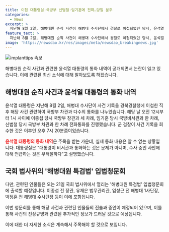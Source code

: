 ```yaml
---
title: 이첩 대통령실·국방부 신범철·임기훈에 전화…당일 분주
categories:
  - News
excerpt: >
  지난해 8월 2일, 해병대원 순직 사건이 해병대 수사단에서 경찰로 이첩되었던 당시, 윤석열 대통령이 관련 인물들과 통화한 사실이 확인됐다. 대통령실과 국방부 간 연락 내용이 나타나며, 이에 대한 관계자의 입장과 향후 국회 법사위의 입법청문회가 기대된다. 해당 사건 관련자가 출석할 예정이며, 상황에 대한 진실 밝혀질 예정이다.
feature_text: >
  지난해 8월 2일, 해병대원 순직 사건이 해병대 수사단에서 경찰로 이첩되었던 당시, 윤석열 대통령이 관련 인물들과 통화한 사실이 확인됐다. 대통령실과 국방부 간 연락 내용이 나타나며, 이에 대한 관계자의 입장과 향후 국회 법사위의 입법청문회가 기대된다. 해당 사건 관련자가 출석할 예정이며, 상황에 대한 진실 밝혀질 예정이다.
image: 'https://newsdao.kr/res/images/meta/newsdao_breakingnews.jpg'
---
```


<p><img src="https://newsdao.kr/res/images/meta/newsdao_breakingnews.jpg" alt="implanttips 속보" /></p>

<p>해병대원 순직 사건과 관련한 윤석열 대통령의 통화 내역이 공개되면서 논란이 일고 있습니다. 이에 관련된 최신 소식에 대해 알아보도록 하겠습니다.</p>

<h2 data-ke-size="size26">해병대원 순직 사건과 윤석열 대통령의 통화 내역</h2> 

<p>윤석열 대통령은 지난해 8월 2일, 해병대 수사단이 사건 기록을 경북경찰청에 이첩한 직후 해당 사건 관련하여 국방부 차관과 다수의 통화를 나누었습니다. 해당 날 오전 12시부터 1시 사이에 이종섭 당시 국방부 장관과 세 차례, 임기훈 당시 국방비서관과 한 차례, 신범철 당시 국방부 차관과 한 차례 전화통화를 진행했습니다. 군 검찰이 사건 기록을 회수한 것은 이후인 오후 7시 20분쯤이었습니다.</p>

<p><b><span style="color: #ee2323;">윤석열 대통령의 통화 내역</span></b>은 주목을 받는 가운데, 실제 통화 내용은 알 수 없는 상황입니다. 대통령실은 "대통령이 비서관과 통화하는 것은 문제가 아니며, 수사 중인 사안에 대해 언급하는 것은 부적절하다"고 설명했습니다.</p>

<h2 data-ke-size="size26">국회 법사위의 '해병대원 특검법' 입법청문회</h2>

<p>다만, 관련된 인물들은 오는 21일 국회 법사위에서 열리는 '해병대원 특검법' 입법청문회에 출석할 예정입니다. 이종섭 전 장관, 유재은 법무관리관, 임성근 전 해병대 1사단장, 박정훈 전 해병대 수사단장 등이 이에 포함됩니다.</p>

<p>이번 청문회를 통해 해당 사건과 관련된 인물들의 진술과 증언이 예정되어 있으며, 이를 통해 사건의 진상규명과 관련된 추가적인 정보가 드러날 것으로 예상됩니다. </p>

<p>이에 대한 더 자세한 소식은 계속해서 주목해야 할 것으로 보입니다.</p>

